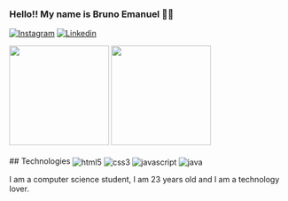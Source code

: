 
### Hello!! My name is Bruno Emanuel 🤚🏿

[![Instagram](https://img.shields.io/badge/Instagram-E4405F?style=for-the-badge&logo=instagram&logoColor=white)](https://www.instagram.com/bruno_emanuel77/)
[![Linkedin](https://img.shields.io/badge/LinkedIn-0077B5?style=for-the-badge&logo=linkedin&logoColor=white)](https://www.linkedin.com/in/bruno-emanuel-benjamin-957789207/)

<div>
<img height ="180em" src="https://github-readme-stats.vercel.app/api?username=devBrunoEmanuel&show_icons=true&theme=dracula"/>
<img height ="180em" src ="https://github-readme-stats.vercel.app/api/top-langs/?username=devBrunoEmanuel&layout=compact&langs_count=7&theme=dracula">
</div>
## Technologies

<div style ="display: inline-block"><br/>
    <img align="center" alt="html5" src="https://img.shields.io/badge/HTML5-E34F26?style=for-the-badge&logo=html5&logoColor=white"/>
    <img align="center" alt="css3" src="https://img.shields.io/badge/CSS3-1572B6?style=for-the-badge&logo=css3&logoColor=white"/>
    <img align="center" alt="javascript" src="https://img.shields.io/badge/JavaScript-323330?style=for-the-badge&logo=javascript&logoColor=F7DF1E"/>
    <img align="center" alt="java" src="https://img.shields.io/badge/Java-ED8B00?style=for-the-badge&logo=java&logoColor=white"/>   

</div><br/>

I am a computer science student, I am 23 years old and I am a technology lover.
